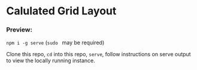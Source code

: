 # Calulated Grid Layout

### Preview:
`npm i -g serve` (`sudo ` may be required)  

Clone this repo, `cd` into this repo, `serve`, follow instructions on serve output to view the locally running instance.
